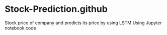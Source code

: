 # Stock-Prediction.github
Stock price of company and predicts its price by using LSTM.Using Jupyter notebook code
